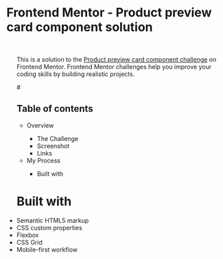 # <h1>Frontend Mentor - Product preview card component solution</h1>
<br />
<ul />

<p>This is a solution to the <a href="https://www.frontendmentor.io/challenges/product-preview-card-component-GO7UmttRfa" >Product preview card component challenge</a> on Frontend Mentor. Frontend Mentor challenges help you improve your coding skills by building realistic projects.</p>

#<h2>Table of contents</h2>

  <ul>
  <li>Overview</li>
  <ul>
    <li>The Challenge</li>
    <li>Screenshot</li>
    <li>Links</li>
  </ul>
  <li>My Process</li>
  <ul>
    <li>Built with</li>
  </ul>
</ul>



# Built with
  <li>Semantic HTML5 markup</li>
  <li>CSS custom properties</li>
  <li>Flexbox</li>
  <li>CSS Grid</li>
  <li>Mobile-first workflow</li>
  
  
